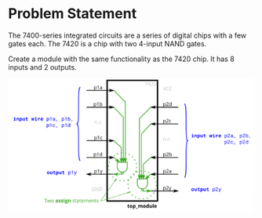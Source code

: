 # Problem Statement

The 7400-series integrated circuits are a series of digital chips with a few gates each. The 7420 is a chip with two 4-input NAND gates.

Create a module with the same functionality as the 7420 chip. It has 8 inputs and 2 outputs.

![alt text](image.png)